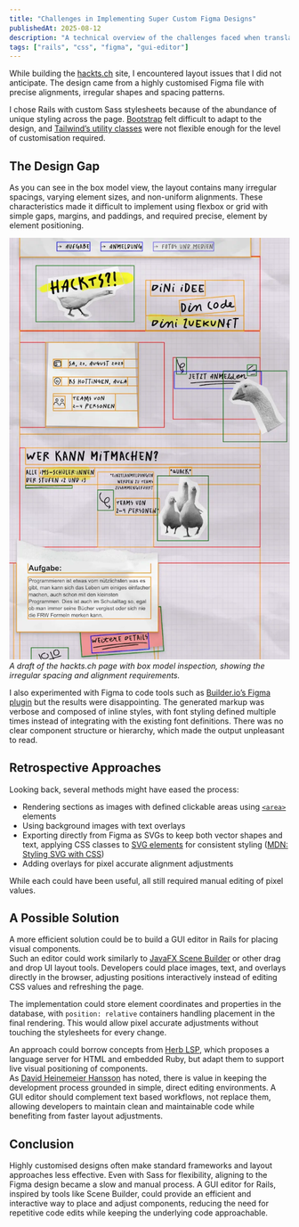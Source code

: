 ```yaml
---
title: "Challenges in Implementing Super Custom Figma Designs"
publishedAt: 2025-08-12
description: "A technical overview of the challenges faced when translating highly customized Figma designs into a Rails application. This article discusses layout issues, the limitations of CSS frameworks like Bootstrap and Tailwind, and suggests a GUI editor design for more efficient component positioning."
tags: ["rails", "css", "figma", "gui-editor"]
---
```


While building the [hackts.ch](https://hackts.ch) site, I encountered layout issues that I did not anticipate. The design came from a highly customised Figma file with precise alignments, irregular shapes and spacing patterns.

I chose Rails with custom Sass stylesheets because of the abundance of unique styling across the page. [Bootstrap](https://getbootstrap.com/) felt difficult to adapt to the design, and [Tailwind’s utility classes](https://tailwindcss.com/docs/utility-first) were not flexible enough for the level of customisation required.

## The Design Gap

As you can see in the box model view, the layout contains many irregular spacings, varying element sizes, and non-uniform alignments. These characteristics made it difficult to implement using flexbox or grid with simple gaps, margins, and paddings, and required precise, element by element positioning.

![hackts.ch homepage with debug rendering](../../assets/blog/hackts_debug.webp)  
*A draft of the hackts.ch page with box model inspection, showing the irregular spacing and alignment requirements.*

I also experimented with Figma to code tools such as [Builder.io’s Figma plugin](https://www.builder.io/c/docs/figma-to-builder) but the results were disappointing. The generated markup was verbose and composed of inline styles, with font styling defined multiple times instead of integrating with the existing font definitions. There was no clear component structure or hierarchy, which made the output unpleasant to read.

## Retrospective Approaches

Looking back, several methods might have eased the process:

- Rendering sections as images with defined clickable areas using [`<area>`](https://developer.mozilla.org/en-US/docs/Web/HTML/Reference/Elements/area) elements  
- Using background images with text overlays  
- Exporting directly from Figma as SVGs to keep both vector shapes and text, applying CSS classes to [SVG elements](https://developer.mozilla.org/en-US/docs/Web/SVG/Reference/Element/style) for consistent styling ([MDN: Styling SVG with CSS](https://developer.mozilla.org/en-US/docs/Web/SVG/Tutorial/SVG_and_CSS))  
- Adding overlays for pixel accurate alignment adjustments  

While each could have been useful, all still required manual editing of pixel values.

## A Possible Solution

A more efficient solution could be to build a GUI editor in Rails for placing visual components.  
Such an editor could work similarly to [JavaFX Scene Builder](https://openjfx.io/scenebuilder/) or other drag and drop UI layout tools. Developers could place images, text, and overlays directly in the browser, adjusting positions interactively instead of editing CSS values and refreshing the page.

The implementation could store element coordinates and properties in the database, with `position: relative` containers handling placement in the final rendering. This would allow pixel accurate adjustments without touching the stylesheets for every change.

An approach could borrow concepts from [Herb LSP](https://marcoroth.dev/posts/introducing-herb), which proposes a language server for HTML and embedded Ruby, but adapt them to support live visual positioning of components.  
As [David Heinemeier Hansson](https://world.hey.com/dhh/finding-the-last-editor-dae701cc) has noted, there is value in keeping the development process grounded in simple, direct editing environments. A GUI editor should complement text based workflows, not replace them, allowing developers to maintain clean and maintainable code while benefiting from faster layout adjustments.

## Conclusion

Highly customised designs often make standard frameworks and layout approaches less effective. Even with Sass for flexibility, aligning to the Figma design became a slow and manual process. A GUI editor for Rails, inspired by tools like Scene Builder, could provide an efficient and interactive way to place and adjust components, reducing the need for repetitive code edits while keeping the underlying code approachable.
